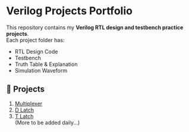 # Verilog Projects Portfolio  

This repository contains my **Verilog RTL design and testbench practice projects**.  
Each project folder has:  
- RTL Design Code  
- Testbench  
- Truth Table & Explanation  
- Simulation Waveform  

## 📂 Projects
1. [Multiplexer](01_mux/)  
2. [D Latch](02_d_latch/)  
3. [T Latch](03_t_latch/)  
(More to be added daily...)
